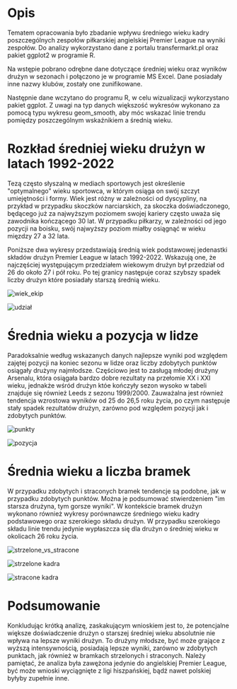# Opis

Tematem opracowania było zbadanie wpływu średniego wieku kadry poszczególnych zespołów piłkarskiej angielskiej Premier League na wyniki zespołów. 
Do analizy wykorzystano dane z portalu transfermarkt.pl oraz pakiet ggplot2 w programie R.

Na wstępie pobrano odrębne dane dotyczące średniej wieku oraz wyników drużyn w sezonach i połączono je w programie MS Excel. Dane posiadały inne nazwy klubów, zostały one zunifikowane.

Następnie dane wczytano do programu R, w celu wizualizacji wykorzystano pakiet ggplot. Z uwagi na typ danych większość wykresów wykonano za pomocą typu wykresu geom_smooth, aby móc wskazać linie trendu pomiędzy poszczególnym wskaźnikiem a średnią wieku.

# Rozkład średniej wieku drużyn w latach 1992-2022

Tezą często słyszalną w mediach sportowych jest określenie "optymalnego" wieku sportowca, w którym osiąga on swój szczyt umiejętności i formy. 
Wiek jest różny w zależności od dyscypliny, na przykład w przypadku skoczków narciarskich, za skoczka doświadczonego, będącego już za najwyższym poziomem swojej kariery często uważa się zawodnika kończącego 30 lat.
W przypadku piłkarzy, w zależności od jego pozycji na boisku, swój najwyższy poziom miałby osiągnąć w wieku mięzdzy 27 a 32 lata.

Poniższe dwa wykresy przedstawiają średnią wiek podstawowej jedenastki składów drużyn Premier League w latach 1992-2022. Wskazują one, że najczęściej występującym przedziałem wiekowym drużyn był przedział od 26 do około 27 i pół roku. Po tej granicy następuje coraz szybszy spadek liczby drużyn które posiadały starszą średnią wieku.

![wiek_ekip](https://github.com/PCzarnomysy/Portfolio/assets/136918183/c6a1e3e6-4e2c-4599-8d61-89e61194b92d)

![udział](https://github.com/PCzarnomysy/Portfolio/assets/136918183/00cda251-41e2-40b0-9cf8-aa684bc79c3a)

# Średnia wieku a pozycja w lidze

Paradoksalnie według wskazanych danych najlepsze wyniki pod względem zajętej pozycji na koniec sezonu w lidze oraz liczby zdobytych punktów osiągały drużyny najmłodsze. Częściowo jest to zasługą młodej drużyny Arsenalu, która osiągała bardzo dobre rezultaty na przełomie XX i XXI wieku, jednakże wśród drużyn któe kończyły sezon wysoko w tabeli znajduje się również Leeds z sezonu 1999/2000.
Zauważalna jest również tendencja wzrostowa wyników od 25 do 26,5 roku życia, po czym następuje stały spadek rezultatów drużyn, zarówno pod względem pozycji jak i zdobytych punktów.

![punkty](https://github.com/PCzarnomysy/Portfolio/assets/136918183/042eedeb-6703-4e11-8aeb-8c6ed3e718b3)

![pozycja](https://github.com/PCzarnomysy/Portfolio/assets/136918183/8ce71418-5320-4d17-813b-8a06bb33233a)

# Średnia wieku a liczba bramek

W przypadku zdobytych i straconych bramek tendencje są podobne, jak w przypadku zdobytych punktów. Można je podsumować stwierdzeniem "im starsza drużyna, tym gorsze wyniki".
W kontekście bramek drużyn wykonano również wykresy porównawcze średniego wieku kadry podstawowego oraz szerokiego składu drużyn. 
W przypadku szerokiego składu linie trendu jedynie wypłaszcza się dla drużyn o średniej wieku w okolicach 26 roku życia.

![strzelone_vs_stracone](https://github.com/PCzarnomysy/Portfolio/assets/136918183/d2760046-1cda-46ad-8f9f-7582f137591c)

![strzelone kadra](https://github.com/PCzarnomysy/Portfolio/assets/136918183/aaca9fb4-aa08-401f-8c1e-47604aabb942)

![stracone kadra](https://github.com/PCzarnomysy/Portfolio/assets/136918183/1bdccd72-d5e0-421c-8c1f-4516d944dd42)

# Podsumowanie

Konkludując krótką analizę, zaskakującym wnioskiem jest to, że potencjalne większe doświadczenie drużyn o starszej średniej wieku absolutnie nie wpływa na lepsze wyniki drużyn.
To drużyny młodsze, być może grające z wyższą intensywnością, posiadają lepsze wyniki, zarówno w zdobytych punktach, jak również w bramkach strzelonych i straconych.
Należy pamiętać, że analiza była zawężona jedynie do angielskiej Premier League, być może wnioski wyciągnięte z ligi hiszpańskiej, bądź nawet polskiej byłyby zupełnie inne.
